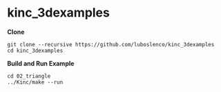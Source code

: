 # kinc_3dexamples

**Clone**
```
git clone --recursive https://github.com/luboslenco/kinc_3dexamples
cd kinc_3dexamples
```

**Build and Run Example**
```
cd 02_triangle
../Kinc/make --run
```
